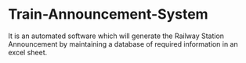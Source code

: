 # Train-Announcement-System
It is an automated software which will generate the Railway Station Announcement by maintaining a database of required information in an excel sheet.
